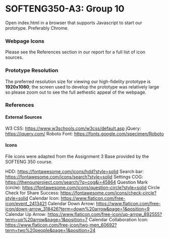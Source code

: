# SOFTENG350-A3: Group 10

Open index.html in a browser that supports Javascript to start our prototype. Preferably Chrome.

### Webpage Icons
Please see the References section in our report for a full list of icon sources.

### Prototype Resolution
The preferred resolution size for viewing our high-fidelity prototype is **1920x1080**; the screen used
to develop the prototype was relatively large so please zoom out to see the full aethestic appeal of
the webpage.

### References

#### External Sources

W3 CSS: https://www.w3schools.com/w3css/default.asp
jQuery: https://jquery.com/
Roboto Font: https://fonts.google.com/specimen/Roboto

#### Icons

File icons were adapted from the Assignment 3 Base provided by the SOFTENG 350 course.

HDD: https://fontawesome.com/icons/hdd?style=solid
Search bar: https://fontawesome.com/icons/search?style=solid
Settings COG: https://thenounproject.com/search/?q=cog&i=45864
Question Mark (circle): https://fontawesome.com/icons/question-circle?style=solid
Circle Check for Share Success: https://fontawesome.com/icons/check-circle?style=solid
Calendar Icon: https://www.flaticon.com/free-icon/event_2413421
Calendar Down Arrow: https://www.flaticon.com/free-icon/down-arrow_318426?term=down%20arrow&page=1&position=9 
Calendar Up Arrow: https://www.flaticon.com/free-icon/up-arrow_892555?term=up%20arrow&page=1&position=7
Calendar Collaboration Icon: https://www.flaticon.com/free-icon/two-men_60692?term=two%20people&page=1&position=24